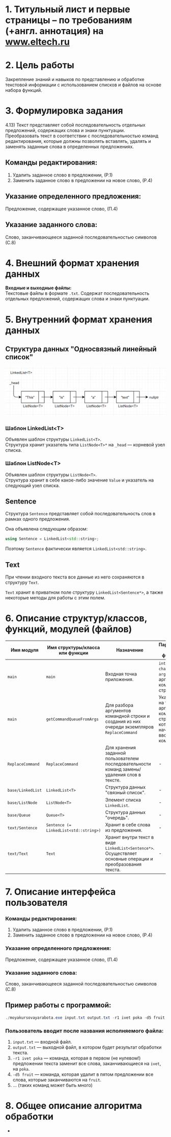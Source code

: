 # 1. Титульный лист и первые страницы – по требованиям (+англ. аннотация) на www.eltech.ru

# 2. Цель работы
Закрепление знаний и навыков по представлению и обработке текстовой информации с использованием списков и файлов на основе набора функций.

# 3. Формулировка задания

4.13) Текст представляет собой последовательность отдельных предложений, содержащих слова и знаки пунктуации.\
    Преобразовать текст в соответствии с последовательностью команд редактирования, которые должны позволять вставлять, удалять и заменять заданные слова в определенных предложениях.

## Команды редактирования:
1. Удалить заданное слово в предложении, (Р.1)
2. Заменить заданное слово в предложении на новое слово, (Р.4)

## Указание определенного предложения:
Предложение, содержащее указанное слово, (П.4)

## Указание заданного слова:
Слово, заканчивающееся заданной последовательностью символов (С.8)


# 4. Внешний формат хранения данных

**Входные и выходные файлы:**\
Текстовые файлы в формате `.txt`.
Содержат последовательность отдельных предложений, содержащих слова и знаки пунктуации.

# 5. Внутренний формат хранения данных

## Структура данных "Односвязный линейный список"

![LinkedList<T>](./LinkedList`1.png)

### Шаблон LinkedList\<T>
Объявлен шаблон структуры `LinkedList<T>`.\
Структура хранит указатель типа `ListNode<T>*` на `_head` — корневой узел списка.

### Шаблон ListNode\<T>
Объявлен шаблон структуры `ListNode<T>`.\
Структура хранит в себе какое-либо значение `Value` и указатель на следующий узел списка.


## Sentence
Структура `Sentence` представляет собой последовательность слов в рамках одного предложения.

Она объявлена следующим образом:
```cpp
using Sentence = LinkedList<std::string>;
```

Поэтому `Sentence` фактически является `LinkedList<std::string>`.

## Text

При чтении входного текста все данные из него сохраняются в структуру `Text`.

`Text` хранит в приватном поле структуру `LinkedList<Sentence*>`, а также некоторые методы для работы с этим полем.


# 6. Описание структур/классов, функций, модулей (файлов)

| Имя модуля | Имя структуры/класса или функции | Назначение | Параметры для функции | Возвращаемое функцией значение |
|------------|------------|------------|------------|------------|
| `main` | `main` | Входная точка приложения. | `int argc, char* argv[]` — аргументы командной строки. | `int` |
| `main` | `getCommandQueueFromArgs` | Для разбора аргументов командной строки и создания из них очереди экземпляров `ReplaceCommand` | Указатель на тот аргумент командной строки, с которого начинается ввод команд. | `Queue<ReplaceCommand>` |
| `ReplaceCommand` | `ReplaceCommand` | Для хранения заданной пользователем последовательности команд замены/удаления слов в тексте. | - | - |
| `base/LinkedList` | `LinkedList<T>` | Структура данных "связный список". | - | - |
| `base/ListNode` | `ListNode<T>` | Элемент списка `LinkedList`. | - | - |
| `base/Queue` | `Queue<T>` | Структура данных "очередь". | - | - |
| `text/Sentence` | `Sentence (= LinkedList<std::string>)` | Хранит в себе слова из предложения. | - | - |
| `text/Text` | `Text` | Хранит внутри текст в виде `LinkedList<Sentence*>`. Осуществляет основные операции и преобразования текста. | - | - |


# 7. Описание интерфейса пользователя

### Команды редактирования:
1. Удалить заданное слово в предложении, (Р.1)
2. Заменить заданное слово в предложении на новое слово, (Р.4)

### Указание определенного предложения:
Предложение, содержащее указанное слово, (П.4)

### Указание заданного слова:
Слово, заканчивающееся заданной последовательностью символов (С.8)

## Пример работы с программой:
```powershell
./moyakursovayarabota.exe input.txt output.txt -r1 ivet poka -d5 fruit
```

### Пользователь вводит после названия исполняемого файла:
1. `input.txt` — входной файл.
2. `output.txt` — выходной файл, в котором будет результат обработки текста.
3. `-r1 ivet poka` — команда, которая в первом (не нулевом!) предложении текста заменит все слова, заканчивающиеся на `ivet`, на `poka`.
4. `-d5 fruit` — команда, которая удалит в пятом предложении все слова, которые заканчиваются на `fruit`.
5. ... (таких команд может быть много)


# 8. Общее описание алгоритма обработки

-
